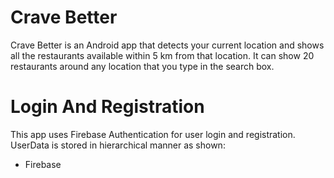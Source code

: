 # Crave Better
Crave Better is an Android app that detects your current location and shows all the restaurants available within 5 km from that location.
It can show 20 restaurants around any location that you type in the search box.

# Login And Registration
This app uses Firebase Authentication for user login and registration. UserData is stored in hierarchical manner as shown:
* Firebase

